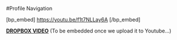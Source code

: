 #Profile Navigation

[bp_embed] https://youtu.be/f1t7NLLay6A [/bp_embed]

[**DROPBOX VIDEO**](https://www.dropbox.com/s/xc1v537v4sk55mq/buddyboss-platform-profile-navigation.mp4?raw=1)
(To be embedded once we upload it to Youtube...)